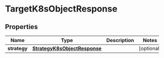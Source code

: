 
# TargetK8sObjectResponse

## Properties
Name | Type | Description | Notes
------------ | ------------- | ------------- | -------------
**strategy** | [**StrategyK8sObjectResponse**](StrategyK8sObjectResponse.md) |  |  [optional]



